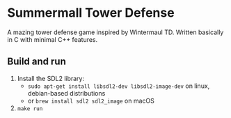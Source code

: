 # Summermall Tower Defense

A mazing tower defense game inspired by Wintermaul TD. Written basically in C
with minimal C++ features.

## Build and run

1. Install the SDL2 library:
   - `sudo apt-get install libsdl2-dev libsdl2-image-dev` on linux, debian-based distributions
   - or `brew install sdl2 sdl2_image` on macOS
2. `make run`
